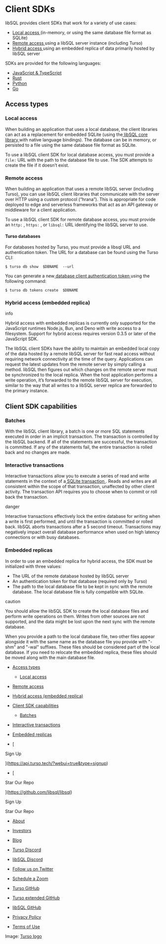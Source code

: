 # Client SDKs

libSQL provides client SDKs that work for a variety of use cases:

- [ Local access ](https://docs.turso.tech//libsql/client-access#batches/#local-access)(in-memory, or using the same database file
format as SQLite)
- [ Remote access ](https://docs.turso.tech//libsql/client-access#batches/#remote-access)using a libSQL server instance (including
Turso)
- [ Hybrid access ](https://docs.turso.tech//libsql/client-access#batches/#hybrid-access)using an embedded replica of data primarily hosted by libSQL
server


SDKs are provided for the following languages:

- [ JavaScript & TypeScript ](https://docs.turso.tech/libsql/client-access/javascript-typescript-sdk)
- [ Rust ](https://docs.turso.tech/libsql/client-access/rust-sdk)
- [ Python ](https://docs.turso.tech/libsql/client-access/python-sdk)
- [ Go ](https://docs.turso.tech/libsql/client-access/go-sdk)


## Access types​

### Local access​

When building an application that uses a local database, the client libraries
can act as a replacement for embedded SQLite (using the[ libSQL core library ](https://github.com/libsql/libsql)with native language bindings). The database can be in memory, or persisted to a
file using the same database file format as SQLite.

To use a libSQL client SDK for local database access, you must provide a `file:` URL with the path to the database file to use. The SDK attempts to create the
file if it doesn’t exist.

### Remote access​

When building an application that uses a remote libSQL server (including Turso),
you can use libSQL client libraries that communicate with the server over HTTP
using a custom protocol (“hrana”). This is appropriate for code deployed to edge
and serverless frameworks that act as an API gateway or middleware for a client
application.

To use a libSQL client SDK for remote database access, you must provide an `http:` , `https:` , or `libsql:` URL identifying the libSQL server to use.

#### Turso databases​

For databases hosted by Turso, you must provide a libsql URL and authentication
token.  The URL for a database can be found using the Turso CLI:

`$ turso db show  $DBNAME  --url`

You can generate a new[ database client authentication token ](https://docs.turso.tech/reference/turso-cli#database-client-authentication-tokens)using the
following command:

`$ turso db tokens create  $DBNAME`

### Hybrid access (embedded replica)​

info

Hybrid access with embedded replicas is currently only supported for the
JavaScript runtimes Node.js, Bun, and Deno with write access to a filesystem.
Support for hybrid access requires version 0.3.5 or later of the JavaScript SDK.

The libSQL client SDKs have the ability to maintain an embedded local copy of
the data hosted by a remote libSQL server for fast read access without requiring
network connectivity at the time of the query. Applications can request the
latest updates from the remote server by simply calling a method. libSQL then
figures out which changes on the remote server must be synchronized to the local
replica. When the host application performs a write operation, it’s forwarded to
the remote libSQL server for execution, similar to the way that all writes to a
libSQL server replica are forwarded to the primary instance.

## Client SDK capabilities​

### Batches​

With the libSQL client library, a batch is one or more SQL statements executed
in order in an implicit transaction. The transaction is controlled by the libSQL
backend. If all of the statements are successful, the transaction is committed.
If any of the statements fail, the entire transaction is rolled back and no
changes are made.

### Interactive transactions​

Interactive transactions allow you to execute a series of read and write
statements in the context of a[ SQLite transaction ](https://www.sqlite.org/lang_transaction.html). Reads and writes are all
consistent within the scope of that transaction, unaffected by other client
activity. The transaction API requires you to choose when to commit or roll back
the transaction.

danger

Interactive transactions effectively lock the entire database for writing when a
write is first performed, and until the transaction is committed or rolled back.
libSQL aborts transactions after a 5 second timeout. Transactions may negatively
impact overall database performance when used on high latency connections or
with busy databases.

### Embedded replicas​

In order to use an embedded replica for hybrid access, the SDK must be
initialized with three values:

- The URL of the remote database hosted by libSQL server
- An authentication token for that database (required only by Turso)
- The path to the local database file to be kept in sync with the remote
database. The local database file is fully compatible with SQLite.


caution

You should allow the libSQL SDK to create the local database files and perform
write operations on them. Writes from other sources are not supported, and the
data might be lost upon the next sync with the remote database.

When you provide a path to the local database file, two other files appear
alongside it with the same name as the database file you provide with "-shm" and
"-wal" suffixes. These files should be considered part of the local database. If
you need to relocate the embedded replica, these files should be moved along
with the main database file.

- [ Access types ](https://docs.turso.tech//libsql/client-access#batches/#access-types)
    - [ Local access ](https://docs.turso.tech//libsql/client-access#batches/#local-access)

- [ Remote access ](https://docs.turso.tech//libsql/client-access#batches/#remote-access)

- [ Hybrid access (embedded replica) ](https://docs.turso.tech//libsql/client-access#batches/#hybrid-access)
- [ Client SDK capabilities ](https://docs.turso.tech//libsql/client-access#batches/#client-sdk-capabilities)
    - [ Batches ](https://docs.turso.tech//libsql/client-access#batches/#batches)

- [ Interactive transactions ](https://docs.turso.tech//libsql/client-access#batches/#interactive-transactions)

- [ Embedded replicas ](https://docs.turso.tech//libsql/client-access#batches/#embedded-replicas)


- [ 

Sign Up




 ](https://api.turso.tech/?webui=true&type=signup)
- [ 

Star Our Repo






 ](https://github.com/libsql/libsql)


Sign Up

Star Our Repo

- [ About ](https://turso.tech/about-us)
- [ Investors ](https://turso.tech/investors)
- [ Blog ](https://blog.turso.tech)


- [ Turso Discord ](https://discord.com/invite/4B5D7hYwub)
- [ libSQL Discord ](https://discord.gg/VzbXemj6Rg)
- [ Follow us on Twitter ](https://twitter.com/tursodatabase)
- [ Schedule a Zoom ](https://calendly.com/d/gt7-bfd-83n/meet-with-chiselstrike)


- [ Turso GitHub ](https://github.com/tursodatabase/)
- [ Turso extended GitHub ](https://github.com/turso-extended/)
- [ libSQL GitHub ](http://github.com/tursodatabase/libsql)


- [ Privacy Policy ](https://turso.tech/privacy-policy)
- [ Terms of Use ](https://turso.tech/terms-of-use)


Image: [ Turso logo ](https://docs.turso.tech/img/turso.svg)